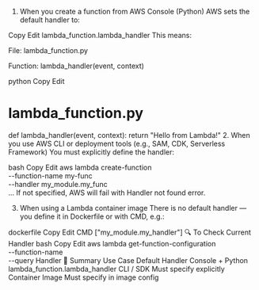 1. When you create a function from AWS Console (Python)
AWS sets the default handler to:

Copy
Edit
lambda_function.lambda_handler
This means:

File: lambda_function.py

Function: lambda_handler(event, context)

python
Copy
Edit
# lambda_function.py
def lambda_handler(event, context):
    return "Hello from Lambda!"
2. When you use AWS CLI or deployment tools (e.g., SAM, CDK, Serverless Framework)
You must explicitly define the handler:

bash
Copy
Edit
aws lambda create-function \
  --function-name my-func \
  --handler my_module.my_func \
  ...
If not specified, AWS will fail with Handler not found error.

3. When using a Lambda container image
There is no default handler — you define it in Dockerfile or with CMD, e.g.:

dockerfile
Copy
Edit
CMD ["my_module.my_handler"]
🔍 To Check Current Handler
bash
Copy
Edit
aws lambda get-function-configuration \
  --function-name <your-func-name> \
  --query Handler
📌 Summary
Use Case	Default Handler
Console + Python	lambda_function.lambda_handler
CLI / SDK	Must specify explicitly
Container Image	Must specify in image config


